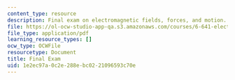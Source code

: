 ```yaml
---
content_type: resource
description: Final exam on electromagnetic fields, forces, and motion.
file: https://ol-ocw-studio-app-qa.s3.amazonaws.com/courses/6-641-electromagnetic-fields-forces-and-motion-spring-2009/1e2ec97a0c2e288ebc0221096593c70e_MIT6_641s09_chp_final1.pdf
file_type: application/pdf
learning_resource_types: []
ocw_type: OCWFile
resourcetype: Document
title: Final Exam
uid: 1e2ec97a-0c2e-288e-bc02-21096593c70e
---
```


